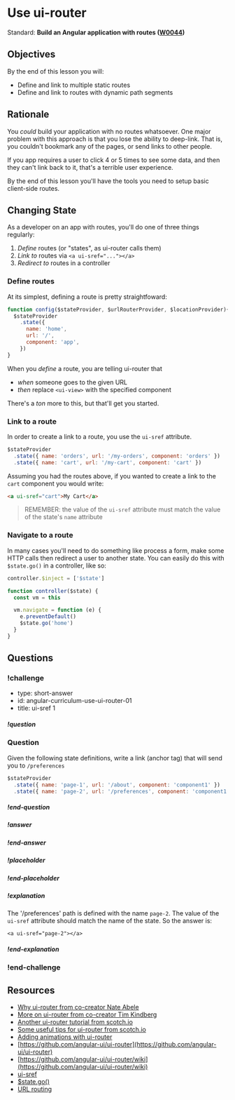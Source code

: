 # Use ui-router

Standard: **Build an Angular application with routes (<a href="#">W0044</a>)**

## Objectives

By the end of this lesson you will:

- Define and link to multiple static routes
- Define and link to routes with dynamic path segments

## Rationale

You _could_ build your application with no routes whatsoever.  One major problem with this approach is that you lose the ability to deep-link.  That is, you couldn't bookmark any of the pages, or send links to other people.

If you app requires a user to click 4 or 5 times to see some data, and then they can't link back to it, that's a terrible user experience.

By the end of this lesson you'll have the tools you need to setup basic client-side routes.

## Changing State

As a developer on an app with routes, you'll do one of three things regularly:

1. _Define_ routes (or "states", as ui-router calls them)
1. _Link to_ routes via `<a ui-sref="..."></a>`
1. _Redirect to_ routes in a controller

### Define routes

At its simplest, defining a route is pretty straightfoward:

```js
function config($stateProvider, $urlRouterProvider, $locationProvider){
  $stateProvider
    .state({
      name: 'home',
      url: '/',
      component: 'app',
    })
}
```

When you _define_ a route, you are telling ui-router that

- _when_ someone goes to the given URL
- _then_ replace `<ui-view>` with the specified component

There's a _ton_ more to this, but that'll get you started.

### Link to a route

In order to create a link to a route, you use the `ui-sref` attribute.

```js
$stateProvider
  .state({ name: 'orders', url: '/my-orders', component: 'orders' })
  .state({ name: 'cart', url: '/my-cart', component: 'cart' })
```

Assuming you had the routes above, if you wanted to create a link to the `cart` component you would write:

```html
<a ui-sref="cart">My Cart</a>
```

> REMEMBER: the value of the `ui-sref` attribute must match the value of the state's `name` attribute

### Navigate to a route

In many cases you'll need to do something like process a form, make some HTTP calls then redirect a user to another state.  You can easily do this with `$state.go()` in a controller, like so:

```js
controller.$inject = ['$state']

function controller($state) {
  const vm = this

  vm.navigate = function (e) {
    e.preventDefault()
    $state.go('home')
  }
}
```



## Questions

### !challenge

* type: short-answer
* id: angular-curriculum-use-ui-router-01
* title: ui-sref 1

##### !question

### Question
Given the following state definitions, write a link (anchor tag) that will send you to `/preferences`

```js
$stateProvider
  .state({ name: 'page-1', url: '/about', component: 'component1' })
  .state({ name: 'page-2', url: '/preferences', component: 'component1' })
```
##### !end-question

##### !answer
<a ui-sref="page-2"></a>
##### !end-answer

##### !placeholder
<a></a>
##### !end-placeholder

##### !explanation
The '/preferences' path is defined with the name `page-2`.  The value of the `ui-sref` attribute should match the name of the state.  So the answer is:

`<a ui-sref="page-2"></a>`
##### !end-explanation
### !end-challenge

## Resources

- [Why ui-router from co-creator Nate Abele](https://www.youtube.com/watch?v=ZmrsDqMrAVo)
- [More on ui-router from co-creator Tim Kindberg](https://www.youtube.com/watch?v=dqJRoh8MnBo)
- [Another ui-router tutorial from scotch.io](https://scotch.io/tutorials/angular-routing-using-ui-router)
- [Some useful tips for ui-router from scotch.io](https://scotch.io/tutorials/3-simple-tips-for-using-ui-router)
- [Adding animations with ui-router](https://www.youtube.com/watch?v=W89DYSthCTQ)
- [https://github.com/angular-ui/ui-router](https://github.com/angular-ui/ui-router)
- [https://github.com/angular-ui/ui-router/wiki](https://github.com/angular-ui/ui-router/wiki)
- [ui-sref](https://github.com/angular-ui/ui-router/wiki/Quick-Reference#ui-sref)
- [$state.go()](https://github.com/angular-ui/ui-router/wiki/Quick-Reference#stategoto--toparams--options)
- [URL routing](https://github.com/angular-ui/ui-router/wiki/URL-Routing)
